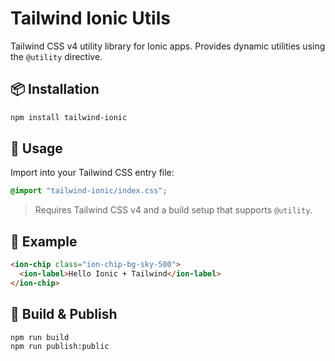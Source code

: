 # Tailwind Ionic Utils

Tailwind CSS v4 utility library for Ionic apps. Provides dynamic utilities using the `@utility` directive.

## 📦 Installation

```bash
npm install tailwind-ionic
```

## 🧩 Usage

Import into your Tailwind CSS entry file:

```css
@import "tailwind-ionic/index.css";
```

> Requires Tailwind CSS v4 and a build setup that supports `@utility`.

## 🧪 Example

```html
<ion-chip class="ion-chip-bg-sky-500">
  <ion-label>Hello Ionic + Tailwind</ion-label>
</ion-chip>
```

## 🚀 Build & Publish

```bash
npm run build
npm run publish:public
```